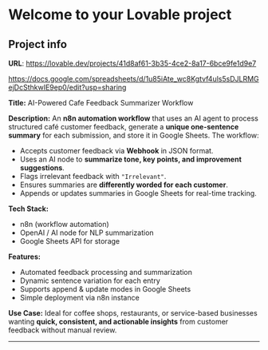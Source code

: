 # Welcome to your Lovable project

## Project info

**URL**: https://lovable.dev/projects/41d8af61-3b35-4ce2-8a17-6bce9fe1d9e7


https://docs.google.com/spreadsheets/d/1u85iAte_wc8Kgtvf4uls5sDJLRMGejDcSthkwIE9ep0/edit?usp=sharing


**Title:** AI-Powered Cafe Feedback Summarizer Workflow

**Description:**
An **n8n automation workflow** that uses an AI agent to process structured café customer feedback, generate a **unique one-sentence summary** for each submission, and store it in Google Sheets.
The workflow:

* Accepts customer feedback via **Webhook** in JSON format.
* Uses an AI node to **summarize tone, key points, and improvement suggestions**.
* Flags irrelevant feedback with `"Irrelevant"`.
* Ensures summaries are **differently worded for each customer**.
* Appends or updates summaries in Google Sheets for real-time tracking.

**Tech Stack:**

* n8n (workflow automation)
* OpenAI / AI node for NLP summarization
* Google Sheets API for storage

**Features:**

* Automated feedback processing and summarization
* Dynamic sentence variation for each entry
* Supports append & update modes in Google Sheets
* Simple deployment via n8n instance

**Use Case:**
Ideal for coffee shops, restaurants, or service-based businesses wanting **quick, consistent, and actionable insights** from customer feedback without manual review.

---
